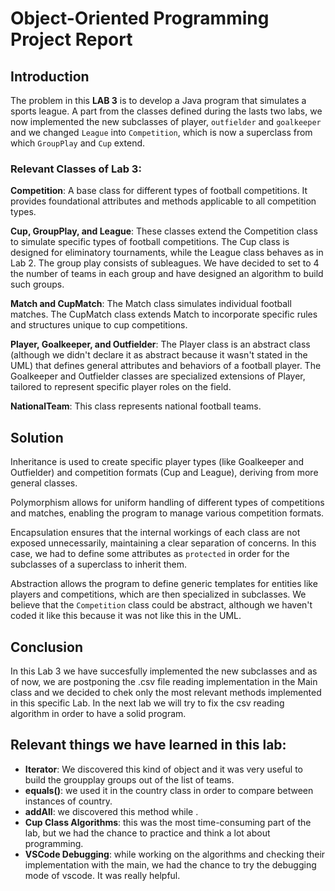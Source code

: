 # Object-Oriented Programming Project Report

## Introduction

The problem in this **LAB 3** is to develop a Java program that simulates a sports league. A part from the classes defined during the lasts two labs, we now implemented the new subclasses of player, `outfielder` and `goalkeeper` and we changed `League` into `Competition`, which is now a superclass from which `GroupPlay` and `Cup` extend.


### Relevant Classes of Lab 3:

**Competition**: A base class for different types of football competitions. It provides foundational attributes and methods applicable to all competition types.

**Cup, GroupPlay, and League**: These classes extend the Competition class to simulate specific types of football competitions. The Cup class is designed for eliminatory tournaments, while the League class behaves as in Lab 2. The group play consists of subleagues. We have decided to set to 4 the number of teams in each group and have designed an algorithm to build such groups.

**Match and CupMatch**: The Match class simulates individual football matches. The CupMatch class extends Match to incorporate specific rules and structures unique to cup competitions.

**Player, Goalkeeper, and Outfielder**: The Player class is an abstract class (although we didn't declare it as abstract because it wasn't stated in the UML) that defines general attributes and behaviors of a football player. The Goalkeeper and Outfielder classes are specialized extensions of Player, tailored to represent specific player roles on the field.

**NationalTeam**: This class represents national football teams.

## Solution
Inheritance is used to create specific player types (like Goalkeeper and Outfielder) and competition formats (Cup and League), deriving from more general classes.

Polymorphism allows for uniform handling of different types of competitions and matches, enabling the program to manage various competition formats.

Encapsulation ensures that the internal workings of each class are not exposed unnecessarily, maintaining a clear separation of concerns. In this case, we had to define some attributes as `protected` in order for the subclasses of a superclass to inherit them.

Abstraction allows the program to define generic templates for entities like players and competitions, which are then specialized in subclasses. We believe that the `Competition` class could be abstract, although we haven't coded it like this because it was not like this in the UML.
 
## Conclusion

In this Lab 3 we have succesfully implemented the new subclasses and as of now, we are postponing the .csv file reading implementation in the Main class and we decided to chek only the most relevant methods implemented in this specific Lab. In the next lab we will try to fix the csv reading algorithm in order to have a solid program.

## Relevant things we have learned in this lab:
- **Iterator**: We discovered this kind of object and it was very useful to build the groupplay groups out of the list of teams.
- **equals()**: we used it in the country class in order to compare between instances of country.
- **addAll**: we discovered this method while .
- **Cup Class Algorithms**: this was the most time-consuming part of the lab, but we had the chance to practice and think a lot about programming.
- **VSCode Debugging**: while working on the algorithms and checking their implementation with the main, we had the chance to try the debugging mode of vscode. It was really helpful.
